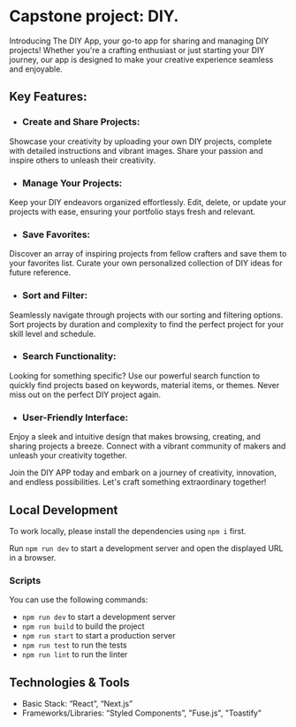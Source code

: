 # Capstone project: DIY.

Introducing The DIY App, your go-to app for sharing and managing DIY projects! Whether you're a crafting enthusiast or just starting your DIY journey, our app is designed to make your creative experience seamless and enjoyable.

## Key Features:

- ### Create and Share Projects:

Showcase your creativity by uploading your own DIY projects, complete with detailed instructions and vibrant images. Share your passion and inspire others to unleash their creativity.

- ### Manage Your Projects:

Keep your DIY endeavors organized effortlessly. Edit, delete, or update your projects with ease, ensuring your portfolio stays fresh and relevant.

- ### Save Favorites:

Discover an array of inspiring projects from fellow crafters and save them to your favorites list. Curate your own personalized collection of DIY ideas for future reference.

- ### Sort and Filter:

Seamlessly navigate through projects with our sorting and filtering options. Sort projects by duration and complexity to find the perfect project for your skill level and schedule.

- ### Search Functionality:

Looking for something specific? Use our powerful search function to quickly find projects based on keywords, material items, or themes. Never miss out on the perfect DIY project again.

- ### User-Friendly Interface:

Enjoy a sleek and intuitive design that makes browsing, creating, and sharing projects a breeze. Connect with a vibrant community of makers and unleash your creativity together.

Join the DIY APP today and embark on a journey of creativity, innovation, and endless possibilities. Let's craft something extraordinary together!

## Local Development

To work locally, please install the dependencies using `npm i` first.

Run `npm run dev` to start a development server and open the displayed URL in a browser.

### Scripts

You can use the following commands:

- `npm run dev` to start a development server
- `npm run build` to build the project
- `npm run start` to start a production server
- `npm run test` to run the tests
- `npm run lint` to run the linter

## Technologies & Tools

- Basic Stack: “React”, “Next.js”
- Frameworks/Libraries: “Styled Components”, "Fuse.js", "Toastify"
